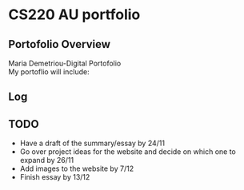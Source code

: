 # CS220 AU portfolio
##  Portofolio Overview
Maria Demetriou-Digital Portofolio  
My portoflio will include:

## Log

## TODO
- Have a draft of the summary/essay by 24/11
- Go over project ideas for the website and decide on which one to expand by 26/11
- Add images to the website by 7/12
- Finish essay by 13/12
